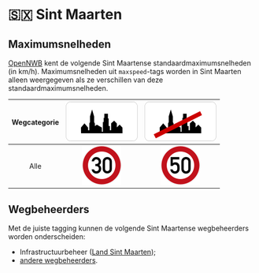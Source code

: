 # 🇸🇽 Sint Maarten

Maximumsnelheden
----------------

[OpenNWB](../README.md) kent de volgende Sint Maartense standaardmaximumsnelheden (in km/h).
Maximumsnelheden uit `maxspeed`-tags worden in Sint Maarten alleen weergegeven als ze verschillen van deze standaardmaximumsnelheden.

| Wegcategorie | ![Binnen de bebouwde kom (bibeko)](urban/yes.svg) | ![Buiten de bebouwde kom](urban/no.svg) |
| :----------: | :-----------------------------------------------: | :-------------------------------------: |
| Alle | ![30](maxspeed/30.svg) | ![50](maxspeed/50.svg) |

Wegbeheerders
-------------

Met de juiste tagging kunnen de volgende Sint Maartense wegbeheerders worden onderscheiden:

* Infrastructuurbeheer ([Land Sint Maarten](../road-operators/landen.md));
* [andere wegbeheerders](../road-operators/other.md).
